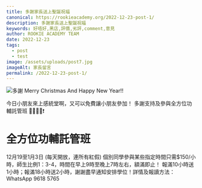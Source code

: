 ```yaml
---
title: 多謝家長送上聖誕祝福
canonical: https://rookieacademy.org/2022-12-23-post-1/
description: 多謝家長送上聖誕祝福
keywords: 好唔好,黑店,評價,劣評,comment,意見
author: ROOKIE ACADEMY TEAM
date: 2022-12-23
tags:
  - post
  - test
image: /assets/uploads/post7.jpg
imageAlt: 家長留言
permalink: /2022-12-23-post-1/
---
```

![多謝](/assets/uploads/post8.jpg)
Merry Christmas And Happy New Year!!

今日小朋友來上感統堂啊，又可以免費讓小朋友參加！
多謝支持及參與全方位功輔託管班 💞🎅🏻🧸❗
# 全方位功輔託管班
12月19至1月3日 (每天開放，連所有紅假) 個別同學參與某些指定時間只需$150/小時，師生比例1：3-4，時間在早上9時至晚上7時左右，額滿即止！
報滿10小時送1小時；報滿18小時送2小時，謝謝盡早通知安排學位！詳情及報讀方法：WhatsApp 9618 5765 
